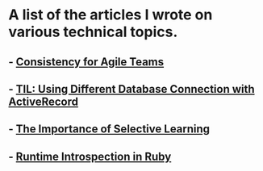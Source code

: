 # A list of the articles I wrote on various technical topics.

## - [Consistency for Agile Teams](https://github.com/amrrbakry/my-articles/blob/master/consistency_for_agile_teams.md)
## - [TIL: Using Different Database Connection with ActiveRecord](https://github.com/amrrbakry/my-articles/blob/master/til_using_different_database_connection_with_activerecord_transactions.md)
## - [The Importance of Selective Learning](https://github.com/amrrbakry/my-articles/blob/master/the_importance_of_selective_learning.md)
## - [Runtime Introspection in Ruby](https://github.com/amrrbakry/my-articles/blob/master/runtime_introspection_in_ruby.md)


